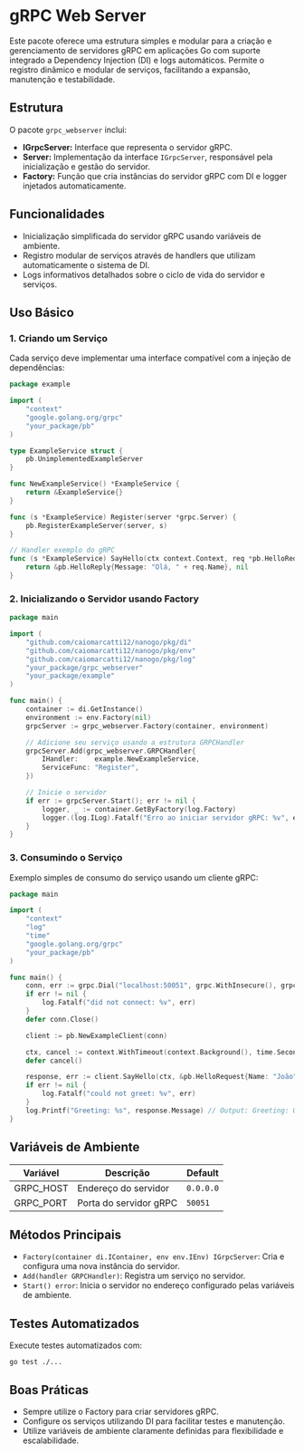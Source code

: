 # gRPC Web Server

Este pacote oferece uma estrutura simples e modular para a criação e gerenciamento de servidores gRPC em aplicações Go com suporte integrado a Dependency Injection (DI) e logs automáticos. Permite o registro dinâmico e modular de serviços, facilitando a expansão, manutenção e testabilidade.

## Estrutura

O pacote `grpc_webserver` inclui:

- **IGrpcServer:** Interface que representa o servidor gRPC.
- **Server:** Implementação da interface `IGrpcServer`, responsável pela inicialização e gestão do servidor.
- **Factory:** Função que cria instâncias do servidor gRPC com DI e logger injetados automaticamente.

## Funcionalidades

- Inicialização simplificada do servidor gRPC usando variáveis de ambiente.
- Registro modular de serviços através de handlers que utilizam automaticamente o sistema de DI.
- Logs informativos detalhados sobre o ciclo de vida do servidor e serviços.

## Uso Básico

### 1. Criando um Serviço

Cada serviço deve implementar uma interface compatível com a injeção de dependências:

```go
package example

import (
	"context"
	"google.golang.org/grpc"
	"your_package/pb"
)

type ExampleService struct {
	pb.UnimplementedExampleServer
}

func NewExampleService() *ExampleService {
	return &ExampleService{}
}

func (s *ExampleService) Register(server *grpc.Server) {
	pb.RegisterExampleServer(server, s)
}

// Handler exemplo do gRPC
func (s *ExampleService) SayHello(ctx context.Context, req *pb.HelloRequest) (*pb.HelloReply, error) {
	return &pb.HelloReply{Message: "Olá, " + req.Name}, nil
}
```

### 2. Inicializando o Servidor usando Factory

```go
package main

import (
	"github.com/caiomarcatti12/nanogo/pkg/di"
	"github.com/caiomarcatti12/nanogo/pkg/env"
	"github.com/caiomarcatti12/nanogo/pkg/log"
	"your_package/grpc_webserver"
	"your_package/example"
)

func main() {
	container := di.GetInstance()
	environment := env.Factory(nil)
	grpcServer := grpc_webserver.Factory(container, environment)

	// Adicione seu serviço usando a estrutura GRPCHandler
	grpcServer.Add(grpc_webserver.GRPCHandler{
		IHandler:    example.NewExampleService,
		ServiceFunc: "Register",
	})

	// Inicie o servidor
	if err := grpcServer.Start(); err != nil {
		logger, _ := container.GetByFactory(log.Factory)
		logger.(log.ILog).Fatalf("Erro ao iniciar servidor gRPC: %v", err)
	}
}
```

### 3. Consumindo o Serviço

Exemplo simples de consumo do serviço usando um cliente gRPC:

```go
package main

import (
	"context"
	"log"
	"time"
	"google.golang.org/grpc"
	"your_package/pb"
)

func main() {
	conn, err := grpc.Dial("localhost:50051", grpc.WithInsecure(), grpc.WithBlock())
	if err != nil {
		log.Fatalf("did not connect: %v", err)
	}
	defer conn.Close()

	client := pb.NewExampleClient(conn)

	ctx, cancel := context.WithTimeout(context.Background(), time.Second)
	defer cancel()

	response, err := client.SayHello(ctx, &pb.HelloRequest{Name: "João"})
	if err != nil {
		log.Fatalf("could not greet: %v", err)
	}
	log.Printf("Greeting: %s", response.Message) // Output: Greeting: Olá, João
}
```

## Variáveis de Ambiente

| Variável   | Descrição              | Default    |
|------------|------------------------|------------|
| GRPC_HOST  | Endereço do servidor   | `0.0.0.0`  |
| GRPC_PORT  | Porta do servidor gRPC | `50051`    |

## Métodos Principais

- `Factory(container di.IContainer, env env.IEnv) IGrpcServer`: Cria e configura uma nova instância do servidor.
- `Add(handler GRPCHandler)`: Registra um serviço no servidor.
- `Start() error`: Inicia o servidor no endereço configurado pelas variáveis de ambiente.

## Testes Automatizados

Execute testes automatizados com:

```shell
go test ./...
```

## Boas Práticas

- Sempre utilize o Factory para criar servidores gRPC.
- Configure os serviços utilizando DI para facilitar testes e manutenção.
- Utilize variáveis de ambiente claramente definidas para flexibilidade e escalabilidade.